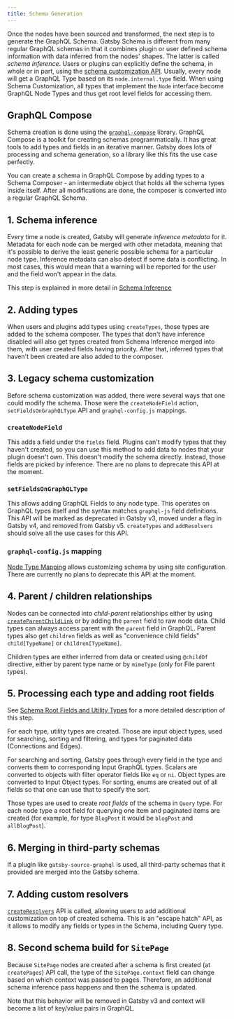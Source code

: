 ```yaml
---
title: Schema Generation
---
```


Once the nodes have been sourced and transformed, the next step is to generate the GraphQL Schema. Gatsby Schema is different from many regular GraphQL schemas in that it combines plugin or user defined schema information with data inferred from the nodes' shapes. The latter is called _schema inference_. Users or plugins can explicitly define the schema, in whole or in part, using the [schema customization API](/docs/reference/graphql-data-layer/schema-customization). Usually, every node will get a GraphQL Type based on its `node.internal.type` field. When using Schema Customization, all types that implement the `Node` interface become GraphQL Node Types and thus get root level fields for accessing them.

## GraphQL Compose

Schema creation is done using the [`graphql-compose`](https://github.com/graphql-compose/graphql-compose) library. GraphQL Compose is a toolkit for creating schemas programmatically. It has great tools to add types and fields in an iterative manner. Gatsby does lots of processing and schema generation, so a library like this fits the use case perfectly.

You can create a schema in GraphQL Compose by adding types to a Schema Composer - an intermediate object that holds all the schema types inside itself. After all modifications are done, the composer is converted into a regular GraphQL Schema.

## 1. Schema inference

Every time a node is created, Gatsby will generate _inference metadata_ for it. Metadata for each node can be merged with other metadata, meaning that it's possible to derive the least generic possible schema for a particular node type. Inference metadata can also detect if some data is conflicting. In most cases, this would mean that a warning will be reported for the user and the field won't appear in the data.

This step is explained in more detail in [Schema Inference](/docs/schema-inference)

## 2. Adding types

When users and plugins add types using `createTypes`, those types are added to the schema composer. The types that don't have inference disabled will also get types created from Schema Inference merged into them, with user created fields having priority. After that, inferred types that haven't been created are also added to the composer.

## 3. Legacy schema customization

Before schema customization was added, there were several ways that one could modify the schema. Those were the `createNodeField` action, `setFieldsOnGraphQLType` API and `graphql-config.js` mappings.

### `createNodeField`

This adds a field under the `fields` field. Plugins can't modify types that they haven't created, so you can use this method to add data to nodes that your plugin doesn't own. This doesn't modify the schema directly. Instead, those fields are picked by inference. There are no plans to deprecate this API at the moment.

### `setFieldsOnGraphQLType`

This allows adding GraphQL Fields to any node type. This operates on GraphQL types itself and the syntax matches `graphql-js` field definitions. This API will be marked as deprecated in Gatsby v3, moved under a flag in Gatsby v4, and removed from Gatsby v5. `createTypes` and `addResolvers` should solve all the use cases for this API.

### `graphql-config.js` mapping

[Node Type Mapping](/docs/reference/config-files/gatsby-config/#mapping-node-types) allows customizing schema by using site configuration. There are currently no plans to deprecate this API at the moment.

## 4. Parent / children relationships

Nodes can be connected into _child-parent_ relationships either by using [`createParentChildLink`](/docs/reference/config-files/actions/#createParentChildLink) or by adding the `parent` field to raw node data. Child types can always access parent with the `parent` field in GraphQL. Parent types also get `children` fields as well as "convenience child fields" `child[TypeName]` or `children[TypeName]`.

Children types are either inferred from data or created using `@childOf` directive, either by parent type name or by `mimeType` (only for File parent types).

## 5. Processing each type and adding root fields

See [Schema Root Fields and Utility Types](/docs/schema-root-fields) for a more detailed description of this step.

For each type, utility types are created. Those are input object types, used for searching, sorting and filtering, and types for paginated data (Connections and Edges).

For searching and sorting, Gatsby goes through every field in the type and converts them to corresponding Input GraphQL types. Scalars are converted to objects with filter operator fields like `eq` or `ni`. Object types are converted to Input Object types. For sorting, enums are created out of all fields so that one can use that to specify the sort.

Those types are used to create _root fields_ of the schema in `Query` type. For each node type a root field for querying one item and paginated items are created (for example, for type `BlogPost` it would be `blogPost` and `allBlogPost`).

## 6. Merging in third-party schemas

If a plugin like `gatsby-source-graphql` is used, all third-party schemas that it provided are merged into the Gatsby schema.

## 7. Adding custom resolvers

[`createResolvers`](/docs/reference/graphql-data-layer/schema-customization/#createresolvers-api) API is called, allowing users to add additional customization on top of created schema. This is an "escape hatch" API, as it allows to modify any fields or types in the Schema, including Query type.

## 8. Second schema build for `SitePage`

Because `SitePage` nodes are created after a schema is first created (at `createPages`) API call, the type of the `SitePage.context` field can change based on which context was passed to pages. Therefore, an additional schema inference pass happens and then the schema is updated.

Note that this behavior will be removed in Gatsby v3 and context will become a list of key/value pairs in GraphQL.
